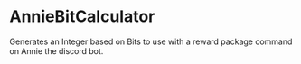 # AnnieBitCalculator
Generates an Integer based on Bits to use with a reward package command on Annie the discord bot.
